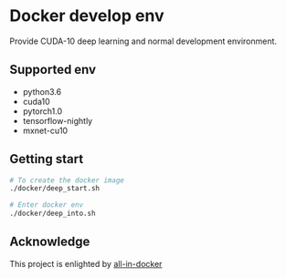 # Docker develop env

Provide CUDA-10 deep learning and normal development environment.

## Supported env

- python3.6
- cuda10
- pytorch1.0
- tensorflow-nightly
- mxnet-cu10

## Getting start

```bash
# To create the docker image
./docker/deep_start.sh

# Enter docker env
./docker/deep_into.sh
```

## Acknowledge

This project is enlighted by [all-in-docker](https://github.com/Kejie-Wang/all-in-docker)
